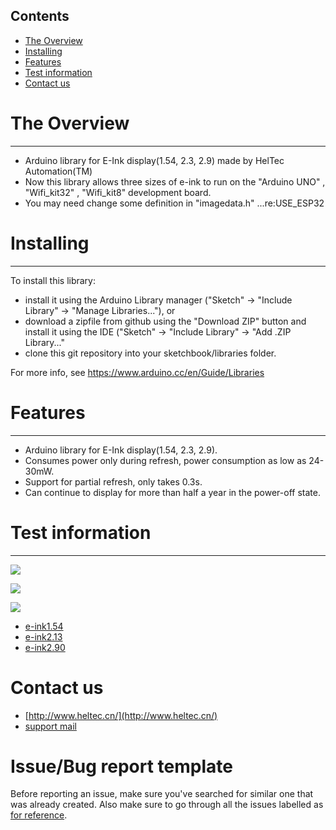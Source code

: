 ## Contents
- [The Overview](#the-overview)
- [Installing](#installing)
- [Features](#features)
- [Test information](#test-information)
- [Contact us](#contact-us)
# The Overview
--------
- Arduino library for E-Ink display(1.54, 2.3, 2.9) made by HelTec Automation(TM)
- Now this library allows three sizes of e-ink to run on the "Arduino UNO" , "Wifi_kit32" , "Wifi_kit8" development board.
- You may need change some definition in "imagedata.h" ...re:USE_ESP32
# Installing
----------
To install this library:
- install it using the Arduino Library manager ("Sketch" -> "Include Library" -> "Manage Libraries..."), or
- download a zipfile from github using the "Download ZIP" button and install it using the IDE ("Sketch" -> "Include Library" -> "Add .ZIP Library..."
- clone this git repository into your sketchbook/libraries folder.

For more info, see https://www.arduino.cc/en/Guide/Libraries
# Features
----------
- Arduino library for E-Ink display(1.54, 2.3, 2.9).
- Consumes power only during refresh, power consumption as low as 24-30mW.
- Support for partial refresh, only takes 0.3s.
- Can continue to display for more than half a year in the power-off state.
# Test information
---------
![](https://github.com/HelTecAutomation/e-ink/blob/master/1.54.jpg)

![](https://github.com/HelTecAutomation/e-ink/blob/master/2.15.jpg)

![](https://github.com/HelTecAutomation/e-ink/blob/master/2.90.jpg)
- [e-ink1.54](https://item.taobao.com/item.htm?spm=a1z10.1-c.w14879002-17163498038.8.42ce1d6fDt0Gzk&id=559282775007)
- [e-ink2.13](https://item.taobao.com/item.htm?spm=2013.1.20141001.1.e10141e6UV7eAD&id=559224018532&scm=1007.12144.95220.42296_0&pvid=27ced8e2-6b47-4b4a-a173-0d7e7e992eb3&utparam=%7B%22x_hestia_source%22%3A%2242296%22%2C%22x_object_type%22%3A%22item%22%2C%22x_mt%22%3A0%2C%22x_src%22%3A%2242296%22%2C%22x_pos%22%3A1%2C%22x_pvid%22%3A%2227ced8e2-6b47-4b4a-a173-0d7e7e992eb3%22%2C%22x_object_id%22%3A559224018532%7D)
- [e-ink2.90](https://item.taobao.com/item.htm?spm=2013.1.20141001.2.e10141e6UV7eAD&id=559840859882&scm=1007.12144.95220.42296_0&pvid=27ced8e2-6b47-4b4a-a173-0d7e7e992eb3&utparam=%7B%22x_hestia_source%22%3A%2242296%22%2C%22x_object_type%22%3A%22item%22%2C%22x_mt%22%3A0%2C%22x_src%22%3A%2242296%22%2C%22x_pos%22%3A2%2C%22x_pvid%22%3A%2227ced8e2-6b47-4b4a-a173-0d7e7e992eb3%22%2C%22x_object_id%22%3A559840859882%7D)
# Contact us
- [http://www.heltec.cn/](http://www.heltec.cn/)
- [support mail](mailto:support@heltec.cn)
# Issue/Bug report template
Before reporting an issue, make sure you've searched for similar one that was already created. Also make sure to go through all the issues labelled as [for reference](https://github.com/HelTecAutomation/e-ink/issues).     
